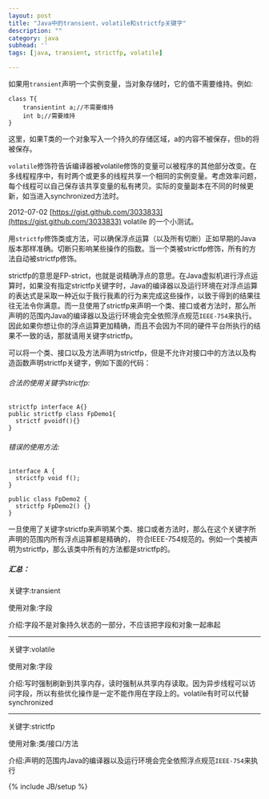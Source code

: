 ```yaml
---
layout: post
title: "Java中的transient，volatile和strictfp关键字"
description: ""
category: java
subhead: ''
tags: [java, transient, strictfp, volatile]

---
```


如果用`transient`声明一个实例变量，当对象存储时，它的值不需要维持。例如:


    class T{  
        transientint a;//不需要维持  
        int b;//需要维持  
    }  

这里，如果T类的一个对象写入一个持久的存储区域，a的内容不被保存，但b的将被保存。

`volatile`修饰符告诉编译器被volatile修饰的变量可以被程序的其他部分改变。在多线程程序中，有时两个或更多的线程共享一个相同的实例变量。考虑效率问题，每个线程可以自己保存该共享变量的私有拷贝。实际的变量副本在不同的时候更新，如当进入synchronized方法时。

2012-07-02 [https://gist.github.com/3033833](https://gist.github.com/3033833)   volatile 的一个小测试。 

用`strictfp`修饰类或方法，可以确保浮点运算（以及所有切断）正如早期的Java版本那样准确。切断只影响某些操作的指数。当一个类被strictfp修饰，所有的方法自动被strictfp修饰。 

strictfp的意思是FP-strict，也就是说精确浮点的意思。在Java虚拟机进行浮点运算时，如果没有指定strictfp关键字时，Java的编译器以及运行环境在对浮点运算的表达式是采取一种近似于我行我素的行为来完成这些操作，以致于得到的结果往往无法令你满意。而一旦使用了strictfp来声明一个类、接口或者方法时，那么所声明的范围内Java的编译器以及运行环境会完全依照浮点规范`IEEE-754`来执行。因此如果你想让你的浮点运算更加精确，而且不会因为不同的硬件平台所执行的结果不一致的话，那就请用关键字strictfp。
 
可以将一个类、接口以及方法声明为strictfp，但是不允许对接口中的方法以及构造函数声明strictfp关键字，例如下面的代码： 

###### 合法的使用关键字strictfp:

    strictfp interface A{}  
    public strictfp class FpDemo1{  
      strictf pvoidf(){}  
    }
     
###### 错误的使用方法:
  
    interface A {      
      strictfp void f();      
    }      
      
    public class FpDemo2 {      
      strictfp FpDemo2() {}      
    }  
 
一旦使用了关键字strictfp来声明某个类、接口或者方法时，那么在这个关键字所声明的范围内所有浮点运算都是精确的， 符合IEEE-754规范的。例如一个类被声明为strictfp，那么该类中所有的方法都是strictfp的。

##### 汇总：


关键字:transient

使用对象:字段

介绍:字段不是对象持久状态的一部分，不应该把字段和对象一起串起

--------
关键字:volatile

使用对象:字段  

介绍:写时强制刷新到共享内存，读时强制从共享内存读取。因为异步线程可以访问字段，所以有些优化操作是一定不能作用在字段上的。volatile有时可以代替synchronized

--------
关键字:strictfp

使用对象:类/接口/方法

介绍:声明的范围内Java的编译器以及运行环境会完全依照浮点规范`IEEE-754`来执行


{% include JB/setup %}